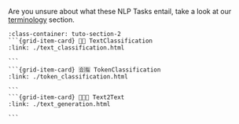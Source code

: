 Are you unsure about what these NLP Tasks entail, take a look at our [terminology](/getting_started/terminology) section.


````{grid} 1 1 3 3
:class-container: tuto-section-2
```{grid-item-card} 📕📗 TextClassification
:link: ./text_classification.html

```
```{grid-item-card} 🈴🈯️ TokenClassification
:link: ./token_classification.html

```
```{grid-item-card} 👨🏽💬 Text2Text
:link: ./text_generation.html

```
````